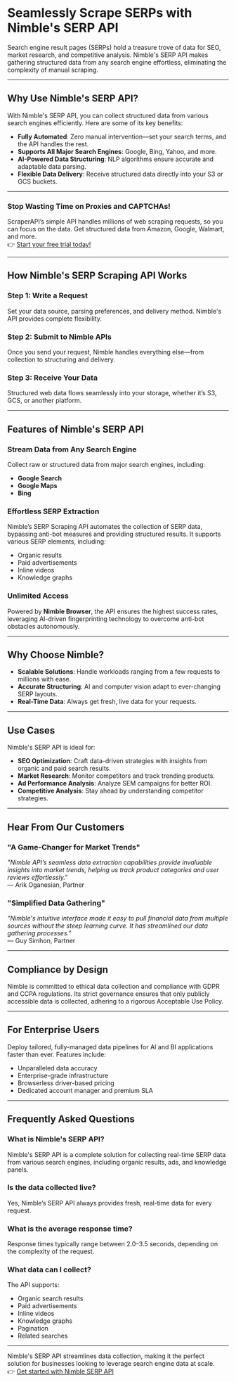 # Seamlessly Scrape SERPs with Nimble's SERP API

Search engine result pages (SERPs) hold a treasure trove of data for SEO, market research, and competitive analysis. Nimble's SERP API makes gathering structured data from any search engine effortless, eliminating the complexity of manual scraping.

---

## Why Use Nimble's SERP API?

With Nimble's SERP API, you can collect structured data from various search engines efficiently. Here are some of its key benefits:

- **Fully Automated**: Zero manual intervention—set your search terms, and the API handles the rest.
- **Supports All Major Search Engines**: Google, Bing, Yahoo, and more.
- **AI-Powered Data Structuring**: NLP algorithms ensure accurate and adaptable data parsing.
- **Flexible Data Delivery**: Receive structured data directly into your S3 or GCS buckets.

---

### Stop Wasting Time on Proxies and CAPTCHAs!

ScraperAPI’s simple API handles millions of web scraping requests, so you can focus on the data. Get structured data from Amazon, Google, Walmart, and more.  
👉 [Start your free trial today!](https://bit.ly/Scraperapi)

---

## How Nimble's SERP Scraping API Works

### Step 1: Write a Request
Set your data source, parsing preferences, and delivery method. Nimble's API provides complete flexibility.

### Step 2: Submit to Nimble APIs
Once you send your request, Nimble handles everything else—from collection to structuring and delivery.

### Step 3: Receive Your Data
Structured web data flows seamlessly into your storage, whether it’s S3, GCS, or another platform.

---

## Features of Nimble's SERP API

### Stream Data from Any Search Engine
Collect raw or structured data from major search engines, including:
- **Google Search**
- **Google Maps**
- **Bing**

### Effortless SERP Extraction
Nimble’s SERP Scraping API automates the collection of SERP data, bypassing anti-bot measures and providing structured results. It supports various SERP elements, including:
- Organic results
- Paid advertisements
- Inline videos
- Knowledge graphs

### Unlimited Access
Powered by **Nimble Browser**, the API ensures the highest success rates, leveraging AI-driven fingerprinting technology to overcome anti-bot obstacles autonomously.

---

## Why Choose Nimble?

- **Scalable Solutions**: Handle workloads ranging from a few requests to millions with ease.
- **Accurate Structuring**: AI and computer vision adapt to ever-changing SERP layouts.
- **Real-Time Data**: Always get fresh, live data for your requests.

---

## Use Cases

Nimble's SERP API is ideal for:
- **SEO Optimization**: Craft data-driven strategies with insights from organic and paid search results.
- **Market Research**: Monitor competitors and track trending products.
- **Ad Performance Analysis**: Analyze SEM campaigns for better ROI.
- **Competitive Analysis**: Stay ahead by understanding competitor strategies.

---

## Hear From Our Customers

### "A Game-Changer for Market Trends"
*"Nimble API’s seamless data extraction capabilities provide invaluable insights into market trends, helping us track product categories and user reviews effortlessly."*  
— Arik Oganesian, Partner

### "Simplified Data Gathering"
*"Nimble's intuitive interface made it easy to pull financial data from multiple sources without the steep learning curve. It has streamlined our data gathering processes."*  
— Guy Simhon, Partner

---

## Compliance by Design

Nimble is committed to ethical data collection and compliance with GDPR and CCPA regulations. Its strict governance ensures that only publicly accessible data is collected, adhering to a rigorous Acceptable Use Policy.

---

## For Enterprise Users

Deploy tailored, fully-managed data pipelines for AI and BI applications faster than ever. Features include:
- Unparalleled data accuracy
- Enterprise-grade infrastructure
- Browserless driver-based pricing
- Dedicated account manager and premium SLA

---

## Frequently Asked Questions

### What is Nimble's SERP API?
Nimble's SERP API is a complete solution for collecting real-time SERP data from various search engines, including organic results, ads, and knowledge panels.

### Is the data collected live?
Yes, Nimble’s SERP API always provides fresh, real-time data for every request.

### What is the average response time?
Response times typically range between 2.0–3.5 seconds, depending on the complexity of the request.

### What data can I collect?
The API supports:
- Organic search results
- Paid advertisements
- Inline videos
- Knowledge graphs
- Pagination
- Related searches

---

Nimble's SERP API streamlines data collection, making it the perfect solution for businesses looking to leverage search engine data at scale.  
👉 [Get started with Nimble SERP API](https://www.nimbleway.com/nimble-api/serp)
